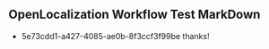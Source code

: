 ## OpenLocalization Workflow Test MarkDown

* 5e73cdd1-a427-4085-ae0b-8f3ccf3f99be 
thanks!



<!--HONumber=Jan16_HO2-->
